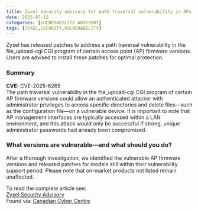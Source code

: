 ```yaml
---
title: Zyxel security advisory for path traversal vulnerability in APs
date: 2025-07-15
categories: [VULNERABILITY ADVISORY]
tags: [ZYXEL,SECURITY,VULNERABILITY]
---
```


Zyxel has released patches to address a path traversal vulnerability in the file_upload-cgi CGI program of certain access point (AP) firmware versions. Users are advised to install these patches for optimal protection.

### Summary
**CVE:** CVE-2025-6265  
The path traversal vulnerability in the file_upload-cgi CGI program of certain AP firmware versions could allow an authenticated attacker with administrator privileges to access specific directories and delete files—such as the configuration file—on a vulnerable device. It is important to note that AP management interfaces are typically accessed within a LAN environment, and this attack would only be successful if strong, unique administrator passwords had already been compromised.

### What versions are vulnerable—and what should you do?
After a thorough investigation, we identified the vulnerable AP firmware versions and released patches for models still within their vulnerability support period. Please note that on-market products not listed remain unaffected.

To read the complete article see:  
[Zyxel Security Advisory](https://www.zyxel.com/global/en/support/security-advisories/zyxel-security-advisory-for-path-traversal-vulnerability-in-aps-07-15-2025)  
Found via: [Canadian Cyber Centre](https://www.cyber.gc.ca/en/alerts-advisories/zyxel-security-advisory-av25-423)